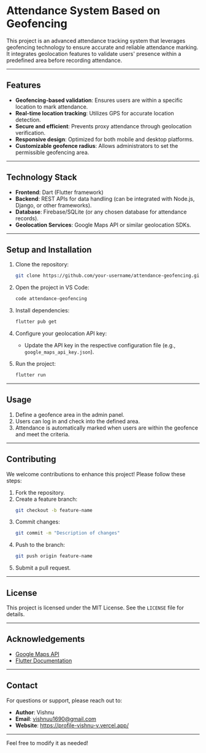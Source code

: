 # **Attendance System Based on Geofencing**

This project is an advanced attendance tracking system that leverages geofencing technology to ensure accurate and reliable attendance marking. It integrates geolocation features to validate users' presence within a predefined area before recording attendance.

---

## **Features**
- **Geofencing-based validation**: Ensures users are within a specific location to mark attendance.
- **Real-time location tracking**: Utilizes GPS for accurate location detection.
- **Secure and efficient**: Prevents proxy attendance through geolocation verification.
- **Responsive design**: Optimized for both mobile and desktop platforms.
- **Customizable geofence radius**: Allows administrators to set the permissible geofencing area.

---

## **Technology Stack**
- **Frontend**: Dart (Flutter framework)
- **Backend**: REST APIs for data handling (can be integrated with Node.js, Django, or other frameworks).
- **Database**: Firebase/SQLite (or any chosen database for attendance records).
- **Geolocation Services**: Google Maps API or similar geolocation SDKs.

---

## **Setup and Installation**
1. Clone the repository:
   ```bash
   git clone https://github.com/your-username/attendance-geofencing.git
   ```
2. Open the project in VS Code:
   ```bash
   code attendance-geofencing
   ```
3. Install dependencies:
   ```bash
   flutter pub get
   ```
4. Configure your geolocation API key:
   - Update the API key in the respective configuration file (e.g., `google_maps_api_key.json`).

5. Run the project:
   ```bash
   flutter run
   ```

---

## **Usage**
1. Define a geofence area in the admin panel.
2. Users can log in and check into the defined area.
3. Attendance is automatically marked when users are within the geofence and meet the criteria.

---

## **Contributing**
We welcome contributions to enhance this project! Please follow these steps:
1. Fork the repository.
2. Create a feature branch:
   ```bash
   git checkout -b feature-name
   ```
3. Commit changes:
   ```bash
   git commit -m "Description of changes"
   ```
4. Push to the branch:
   ```bash
   git push origin feature-name
   ```
5. Submit a pull request.

---

## **License**
This project is licensed under the MIT License. See the `LICENSE` file for details.

---

## **Acknowledgements**
- [Google Maps API](https://developers.google.com/maps)
- [Flutter Documentation](https://flutter.dev/docs)

---

## **Contact**
For questions or support, please reach out to:
- **Author**: Vishnu  
- **Email**: vishnuu1690@gmail.com  
- **Website**: https://profile-vishnu-v.vercel.app/

--- 

Feel free to modify it as needed!
